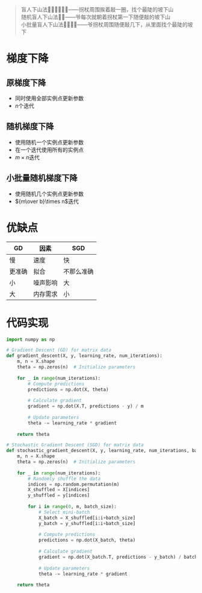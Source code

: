 >盲人下山法👨‍🦯👨‍🦯👨‍🦯——拐杖周围挨着敲一圈，找个最陡的坡下山  
>随机盲人下山法👩‍🦯——爷每次就朝着拐杖第一下随便敲的坡下山  
>小批量盲人下山法👨‍🦯👩‍🦯——爷拐杖周围随便敲几下，从里面找个最陡的坡下

# 梯度下降
## 原梯度下降
- 同时使用全部实例点更新参数
- $n$个迭代

## 随机梯度下降
- 使用随机一个实例点更新参数
- 在一个迭代使用所有的实例点
- $m\times n$迭代

## 小批量随机梯度下降
- 使用随机几个实例点更新参数
- ${m\over b}\times n$迭代

# 优缺点

| GD     |  因素        | SGD        |
| ------ | -------- | ---------- |
| 慢     | 速度     | 快         |
| 更准确 | 拟合     | 不那么准确 |
| 小     | 噪声影响 | 大         |
| 大     | 内存需求 | 小         |


# 代码实现
```py
import numpy as np

# Gradient Descent (GD) for matrix data
def gradient_descent(X, y, learning_rate, num_iterations):
    m, n = X.shape
    theta = np.zeros(n)  # Initialize parameters
    
    for _ in range(num_iterations):
        # Compute predictions
        predictions = np.dot(X, theta)
        
        # Calculate gradient
        gradient = np.dot(X.T, predictions - y) / m
        
        # Update parameters
        theta -= learning_rate * gradient
    
    return theta

# Stochastic Gradient Descent (SGD) for matrix data
def stochastic_gradient_descent(X, y, learning_rate, num_iterations, batch_size):
    m, n = X.shape
    theta = np.zeros(n)  # Initialize parameters
    
    for _ in range(num_iterations):
        # Randomly shuffle the data
        indices = np.random.permutation(m)
        X_shuffled = X[indices]
        y_shuffled = y[indices]
        
        for i in range(0, m, batch_size):
            # Select mini-batch
            X_batch = X_shuffled[i:i+batch_size]
            y_batch = y_shuffled[i:i+batch_size]
            
            # Compute predictions
            predictions = np.dot(X_batch, theta)
            
            # Calculate gradient
            gradient = np.dot(X_batch.T, predictions - y_batch) / batch_size
            
            # Update parameters
            theta -= learning_rate * gradient
    
    return theta
```